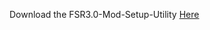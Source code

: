 Download the FSR3.0-Mod-Setup-Utility [Here](https://sharemods.com/cd42xquk1cm5/FSR3_v1.7.10.rar.html)